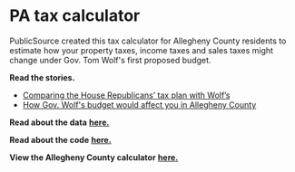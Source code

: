# PA tax calculator
PublicSource created this tax calculator for Allegheny County residents to estimate how your property taxes, income taxes and sales taxes might change under Gov. Tom Wolf's first proposed budget.

**Read the stories.**
- [Comparing the House Republicans’ tax plan with Wolf’s](http://publicsource.org/investigations/tax-calculator-comparing-house-republicans-tax-plan-with-wolf-s#.VWp06WT4-2w)
- [How Gov. Wolf's budget would affect you in Allegheny County](http://publicsource.org/investigations/tax-calculator-how-gov-wolfs-budget-would-affect-you-allegheny-county#.VSfaPpRPLek)

**Read about the data** [**here.**](https://github.com/akanik/pa-tax-calculator/blob/master/about-the-data.md)

**Read about the code** [**here.**](https://github.com/akanik/pa-tax-calculator/blob/master/about-the-code.md)

**View the Allegheny County calculator** [**here.**](http://54.173.122.255/taxcalc/index.html?)
